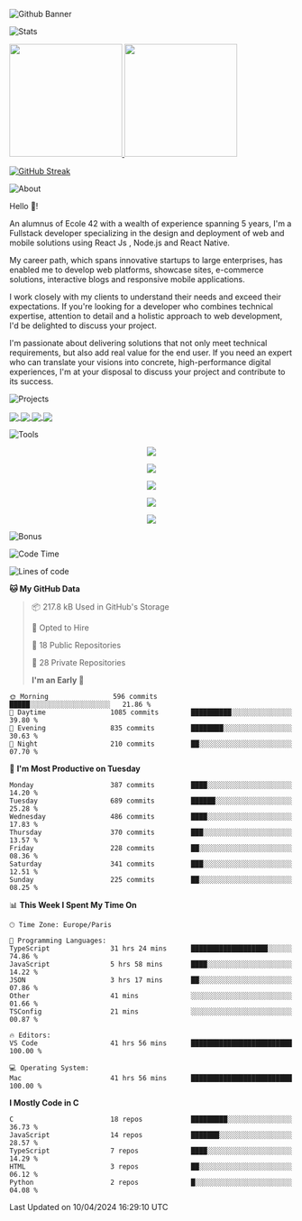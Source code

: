 ![Github Banner](https://github.com/cfatrane/cfatrane/assets/17748314/08a59b83-dde2-433c-aab9-9e09ff3643c8)

![Stats](https://github.com/cfatrane/cfatrane/assets/17748314/8c80230e-1053-480a-ac71-b9cb418a4a7f)

<a href="https://github.com/cfatrane?tab=repositories">
  <img
    height="200"
    src="https://github-readme-stats-cfatrane.vercel.app//api?username=cfatrane&card_width=400&include_all_commits=true&rank_icon=github&number_format=long&show_icons=true&theme=tokyonight"
  />
</a>
<a href="https://github.com/cfatrane?tab=repositories">
  <img
    height="200"
    src="https://github-readme-stats-cfatrane.vercel.app//api/top-langs/?username=cfatrane&card_width=320&size_weight=0.5&count_weight=0.5&hide=c,java,makefile,mdx,objective-c,php,shell,ruby,starlark,vim%20script&langs_count=6&layout=compact&theme=tokyonight"
  />
</a>

[![GitHub Streak](https://github-readme-streak-stats.herokuapp.com?user=cfatrane&theme=tokyonight)](https://git.io/streak-stats)

<!--
**cfatrane/cfatrane** is a ✨ _special_ ✨ repository because its `README.md` (this file) appears on your GitHub comofile.

Here are some ideas to get you started:

- 🔭 I’m currently working on ...
- 🌱 I’m currently learning ...
- 👯 I’m looking to collaborate on ...
- 🤔 I’m looking for help with ...
- 💬 Ask me about ...
- 📫 How to reach me: ...
- 😄 Pronouns: ...
- ⚡ Fun fact: ...
-->

![About](https://github.com/cfatrane/cfatrane/assets/17748314/08f58618-2060-4949-bf79-278b500121ca)

Hello 👋!

An alumnus of Ecole 42 with a wealth of experience spanning 5 years, I'm a Fullstack developer specializing in the design and deployment of web and mobile solutions using React Js , Node.js and React Native.

My career path, which spans innovative startups to large enterprises, has enabled me to develop web platforms, showcase sites, e-commerce solutions, interactive blogs and responsive mobile applications.

I work closely with my clients to understand their needs and exceed their expectations. If you're looking for a developer who combines technical expertise, attention to detail and a holistic approach to web development, I'd be delighted to discuss your project.

I'm passionate about delivering solutions that not only meet technical requirements, but also add real value for the end user. If you need an expert who can translate your visions into concrete, high-performance digital experiences, I'm at your disposal to discuss your project and contribute to its success.

![Projects](https://github.com/cfatrane/cfatrane/assets/17748314/5f46b5bd-0e92-4656-a9eb-9b8d8bafd5ef)

<a href="https://github.com/cfatrane/nextjs-boilerplate">
  <img
    align="center"
    src="https://github-readme-stats-cfatrane.vercel.app/api/pin/?username=cfatrane&repo=nextjs-boilerplate&theme=tokyonight"
  />
</a>
<a href="https://github.com/cfatrane/pokedex-app">
  <img
    align="center"
    src="https://github-readme-stats-cfatrane.vercel.app/api/pin/?username=cfatrane&repo=pokedex-app&theme=tokyonight"
  />
</a>

<a href="https://github.com/cfatrane/react-native-boilerplate">
  <img
    align="center"
    src="https://github-readme-stats-cfatrane.vercel.app/api/pin/?username=cfatrane&repo=react-native-boilerplate&theme=tokyonight"
  />
</a>
<a href="https://github.com/cfatrane/your-life-in)">
  <img
    align="center"
    src="https://github-readme-stats-cfatrane.vercel.app/api/pin/?username=cfatrane&repo=your-life-in&theme=tokyonight"
  />
</a>

<!-- ## Gists

[![Gist Card](https://github-readme-stats-cfatrane.vercel.app/api/gist?id=7283dd0e09da9c5c103d207f412c2a52)](https://gist.github.com/Yizack/bbfce31e0217a3689c8d961a356cb10d/)
[![Gist Card](https://github-readme-stats-cfatrane.vercel.app/api/gist?id=398235c3c889a88aca0f3471ea163e27)](https://gist.github.com/Yizack/bbfce31e0217a3689c8d961a356cb10d/) -->

<!-- ## Experiences -->

<!-- ## How to reach me 📫

<p align="center">
  <a
    href="https://twitter.com/aristoteartem"
    target="_blank"
    rel="noopener noreferrer"
  >
    <img
      src="https://cdn.jsdelivr.net/gh/devicons/devicon@latest/icons/twitter/twitter-original.svg"
      width="40"
      height="40"
    />
  </a>
  <a
    href="https://www.linkedin.com/in/cfatrane/"
    target="_blank"
    rel="noopener noreferrer"
  >
    <img
      src="https://cdn.jsdelivr.net/gh/devicons/devicon@latest/icons/linkedin/linkedin-plain.svg"
      width="40"
      height="40"
    />
  </a>
</p> -->

![Tools](https://github.com/cfatrane/cfatrane/assets/17748314/249f6300-cb36-4cdb-9906-b4bada49e785)

<!-- Languages -->
<p align="center">
  <a href="https://skillicons.dev">
    <img src="https://skillicons.dev/icons?i=javascript,typescript,css,html,python,md,&theme=dark" />
  </a>
</p>

<!-- Framework -->
<p align="center">
  <a href="https://skillicons.dev">
    <img src="https://skillicons.dev/icons?i=react,next,vite,nodejs,materialui,jest,graphql,docker,redux,sass,styledcomponents,tailwind,threejs,yarn&theme=dark" />
  </a>
</p>

<!-- Database -->
<p align="center">
  <a href="https://skillicons.dev">
    <img src="https://skillicons.dev/icons?i=mongo,mysql,postgres,rabbitmq,redis&theme=dark" />
  </a>
</p>

<!-- Group -->
<p align="center">
  <a href="https://skillicons.dev">
    <img src="https://skillicons.dev/icons?i=github,discord,vscode,notion,sentry,jenkins&theme=dark" />
  </a>
</p>

<!-- Cloud -->
<p align="center">
  <a href="https://skillicons.dev">
    <img src="https://skillicons.dev/icons?i=aws,vercel,heroku&theme=dark" />
  </a>
</p>

![Bonus](https://github.com/cfatrane/cfatrane/assets/17748314/7208a77b-30bd-497e-8fcb-464f2240028a)

<!--START_SECTION:waka-->

![Code Time](http://img.shields.io/badge/Code%20Time-500%20hrs%2043%20mins-blue)

![Lines of code](https://img.shields.io/badge/From%20Hello%20World%20I%27ve%20Written-2.1%20million%20lines%20of%20code-blue)

**🐱 My GitHub Data**

> 📦 217.8 kB Used in GitHub's Storage
>
> 💼 Opted to Hire
>
> 📜 18 Public Repositories
>
> 🔑 28 Private Repositories
>
> **I'm an Early 🐤**

```text
🌞 Morning                596 commits         █████░░░░░░░░░░░░░░░░░░░░   21.86 %
🌆 Daytime                1085 commits        ██████████░░░░░░░░░░░░░░░   39.80 %
🌃 Evening                835 commits         ████████░░░░░░░░░░░░░░░░░   30.63 %
🌙 Night                  210 commits         ██░░░░░░░░░░░░░░░░░░░░░░░   07.70 %
```

📅 **I'm Most Productive on Tuesday**

```text
Monday                   387 commits         ████░░░░░░░░░░░░░░░░░░░░░   14.20 %
Tuesday                  689 commits         ██████░░░░░░░░░░░░░░░░░░░   25.28 %
Wednesday                486 commits         ████░░░░░░░░░░░░░░░░░░░░░   17.83 %
Thursday                 370 commits         ███░░░░░░░░░░░░░░░░░░░░░░   13.57 %
Friday                   228 commits         ██░░░░░░░░░░░░░░░░░░░░░░░   08.36 %
Saturday                 341 commits         ███░░░░░░░░░░░░░░░░░░░░░░   12.51 %
Sunday                   225 commits         ██░░░░░░░░░░░░░░░░░░░░░░░   08.25 %
```

📊 **This Week I Spent My Time On**

```text
🕑︎ Time Zone: Europe/Paris

💬 Programming Languages:
TypeScript               31 hrs 24 mins      ███████████████████░░░░░░   74.86 %
JavaScript               5 hrs 58 mins       ████░░░░░░░░░░░░░░░░░░░░░   14.22 %
JSON                     3 hrs 17 mins       ██░░░░░░░░░░░░░░░░░░░░░░░   07.86 %
Other                    41 mins             ░░░░░░░░░░░░░░░░░░░░░░░░░   01.66 %
TSConfig                 21 mins             ░░░░░░░░░░░░░░░░░░░░░░░░░   00.87 %

🔥 Editors:
VS Code                  41 hrs 56 mins      █████████████████████████   100.00 %

💻 Operating System:
Mac                      41 hrs 56 mins      █████████████████████████   100.00 %
```

**I Mostly Code in C**

```text
C                        18 repos            █████████░░░░░░░░░░░░░░░░   36.73 %
JavaScript               14 repos            ███████░░░░░░░░░░░░░░░░░░   28.57 %
TypeScript               7 repos             ████░░░░░░░░░░░░░░░░░░░░░   14.29 %
HTML                     3 repos             ██░░░░░░░░░░░░░░░░░░░░░░░   06.12 %
Python                   2 repos             █░░░░░░░░░░░░░░░░░░░░░░░░   04.08 %
```

Last Updated on 10/04/2024 16:29:10 UTC

<!--END_SECTION:waka-->

